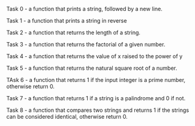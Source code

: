 
Task 0 - a function that prints a string, followed by a new line.

Task 1 - a function that prints a string in reverse

Task 2 - a function that returns the length of a string.

Task 3 - a function that returns the factorial of a given number.

Task 4 - a function that returns the value of x raised to the power of y

Task 5 - a function that returns the natural square root of a number.

TAsk 6 - a function that returns 1 if the input integer is a prime number, otherwise return 0.

Task 7 - a function that returns 1 if a string is a palindrome and 0 if not.

Task 8 - a function that compares two strings and returns 1 if the strings can be considered identical, otherwise return 0.
